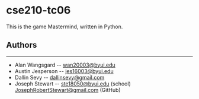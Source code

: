 # cse210-tc06

This is the game Mastermind, written in Python.

## Authors

---

* Alan Wangsgard -- wan20003@byui.edu
* Austin Jesperson -- jes16003@byui.edu
* Dallin Sevy -- dallinsevy@gmail.com
* Joseph Stewart -- ste18050@byui.edu (school) JosephRobertStewart@gmail.com (GitHub)
